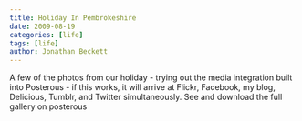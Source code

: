 ```yaml
---
title: Holiday In Pembrokeshire
date: 2009-08-19
categories: [life]
tags: [life]
author: Jonathan Beckett
---
```


A few of the photos from our holiday - trying out the media integration built into Posterous - if this works, it will arrive at Flickr, Facebook, my blog, Delicious, Tumblr, and Twitter simultaneously. See and download the full gallery on posterous